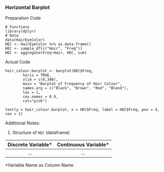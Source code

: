 ### Horizontal Barplot
Preparation Code
```
# Functions
library(dplyr)
# Data
data(HairEyeColor)
HEC <- HairEyeColor %>% as.data.frame()
HEC <- sample_df[c("Hair", "Freq")]
HEC <- aggregate(Freq~Hair, HEC, sum)
```
Actual Code
```
hair_colour.barplot <- barplot(HEC$Freq,
        horiz = TRUE,
        xlim = c(0,340),
        main = "Barplot of Frequency of Hair Colour",
        names.arg = c("Black", "Brown", "Red", "Blond"),
        las = 1,
        cex.names = 0.9,
        col="pink")

text(y = hair_colour.barplot, x = HEC$Freq, label = HEC$Freq, pos = 4, cex = 1)
```
Additional Notes:
1. Structure of `HEC` (dataframe)

| Discrete Variable* | Continuous Variable* |
| :---: | :---: |
| ... | ... |

\*Variable Name as Column Name
